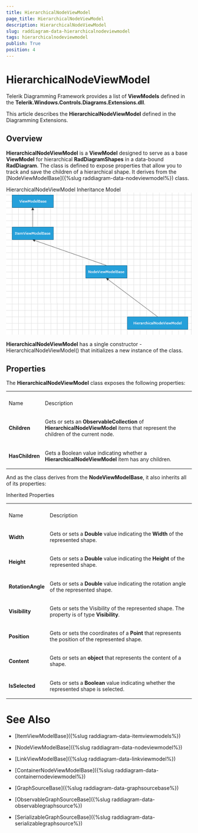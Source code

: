 ```yaml
---
title: HierarchicalNodeViewModel
page_title: HierarchicalNodeViewModel
description: HierarchicalNodeViewModel
slug: raddiagram-data-hierarchicalnodeviewmodel
tags: hierarchicalnodeviewmodel
publish: True
position: 4
---
```


# HierarchicalNodeViewModel



Telerik Diagramming Framework provides a list of __ViewModels__ defined in the __Telerik.Windows.Controls.Diagrams.Extensions.dll__.
	  

This article describes the __HierarchicalNodeViewModel__ defined in the Diagramming Extensions.
	  

## Overview

__HierarchicalNodeViewModel__ is a __ViewModel__ designed to serve as a base __ViewModel__ for hierarchical __RadDiagramShapes__ in a data-bound __RadDiagram__. The class is defined to expose properties that allow you to track and save the children of a hierarchical shape. It derives from the  [NodeViewModelBase]({%slug raddiagram-data-nodeviewmodel%}) class.
		

HierarchicalNodeViewModel Inheritance Model![raddiagram-data-hierarchicalnodeviewmodel](images/raddiagram-data-hierarchicalnodeviewmodel.png)

__HierarchicalNodeViewModel__ has a single constructor - HierarchicalNodeViewModel() that initializes a new instance of the class.
		

## Properties

The __HierarchicalNodeViewModel__ class exposes the following properties:
		
<table><th><tr><td>

Name</td><td>

Description</td></tr></th><tr><td>

<b>Children</b></td><td>

Gets or sets an <b>ObservableCollection</b> of <b>HierarchicalNodeViewModel</b> items that represent the children of the current node.
			</td></tr><tr><td>

<b>HasChildren</b></td><td>

Gets a Boolean value indicating whether a <b>HierarchicalNodeViewModel</b> item has any children.
			</td></tr></table>

And as the class derives from the __NodeViewModelBase__, it also inherits all of its properties:
		
<table>Inherited Properties<th><tr><td>

Name</td><td>

Description</td></tr></th><tr><td>

<b>Width</b></td><td>

Gets or sets a <b>Double</b> value indicating the <b>Width</b> of the represented shape.
			  </td></tr><tr><td>

<b>Height</b></td><td>

Gets or sets a <b>Double</b> value indicating the <b>Height</b> of the represented shape.
			  </td></tr><tr><td>

<b>RotationAngle</b></td><td>

Gets or sets a <b>Double</b> value indicating the rotation angle of the represented shape.
			  </td></tr><tr><td>

<b>Visibility</b></td><td>

Gets or sets the Visibility of the represented shape. The property is of type <b>Visibility</b>.
			  </td></tr><tr><td>

<b>Position</b></td><td>

Gets or sets the coordinates of a <b>Point</b> that represents the position of the represented shape.
			  </td></tr><tr><td>

<b>Content</b></td><td>

Gets or sets an <b>object</b> that represents the content of a shape.
			  </td></tr><tr><td>

<b>IsSelected</b></td><td>

Gets or sets a <b>Boolean</b> value indicating whether the represented shape is selected.
			  </td></tr></table>

# See Also

 * [ItemViewModelBase]({%slug raddiagram-data-itemviewmodels%})

 * [NodeViewModelBase]({%slug raddiagram-data-nodeviewmodel%})

 * [LinkViewModelBase]({%slug raddiagram-data-linkviewmodel%})

 * [ContainerNodeViewModelBase]({%slug raddiagram-data-containernodeviewmodel%})

 * [GraphSourceBase]({%slug raddiagram-data-graphsourcebase%})

 * [ObservableGraphSourceBase]({%slug raddiagram-data-observablegraphsource%})

 * [SerializableGraphSourceBase]({%slug raddiagram-data-serializablegraphsource%})
